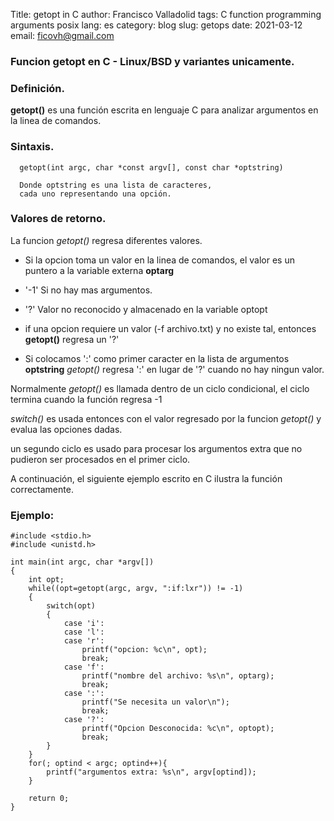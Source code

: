 Title: getopt in C
author: Francisco Valladolid
tags: C function programming arguments posix 
lang: es
category: blog
slug: getops
date: 2021-03-12
email: ficovh@gmail.com

### Funcion getopt en C - Linux/BSD y variantes unicamente.

### Definición.

 **getopt()** es una función escrita en lenguaje C para analizar argumentos en la linea de comandos.

### Sintaxis.
```
  getopt(int argc, char *const argv[], const char *optstring)

  Donde optstring es una lista de caracteres, 
  cada uno representando una opción.
```

### Valores de retorno.

La funcion *getopt()* regresa diferentes valores.

* Si la opcion toma un valor en la linea de comandos, el valor es un puntero
a la variable externa **optarg**

* '-1' Si no hay mas argumentos.
* '?' Valor no reconocido y almacenado en la variable optopt
* if una opcion requiere un valor (-f archivo.txt) y no existe tal, entonces **getopt()** regresa un '?'

* Si colocamos ':' como primer caracter en la lista de argumentos **optstring** *getopt()* regresa
':' en lugar de '?' cuando no hay ningun valor.

Normalmente *getopt()* es llamada dentro de un ciclo condicional, el ciclo termina cuando la función regresa -1

*switch()* es usada entonces con el valor regresado por la funcion *getopt()* y evalua las opciones dadas.

un segundo ciclo es usado para procesar los argumentos extra que no pudieron ser procesados en el primer ciclo.

A continuación, el siguiente ejemplo escrito en C ilustra la función correctamente.

### Ejemplo:

```
#include <stdio.h>
#include <unistd.h>

int main(int argc, char *argv[])
{
	int opt;
	while((opt=getopt(argc, argv, ":if:lxr")) != -1)
	{
		switch(opt)
		{
			case 'i':
			case 'l':
			case 'r':
				printf("opcion: %c\n", opt);
				break;
			case 'f':
				printf("nombre del archivo: %s\n", optarg);
				break;
			case ':':
				printf("Se necesita un valor\n");
				break;
			case '?':
				printf("Opcion Desconocida: %c\n", optopt);
				break;
		}
	}
	for(; optind < argc; optind++){
		printf("argumentos extra: %s\n", argv[optind]);
	}

	return 0;
}

```
